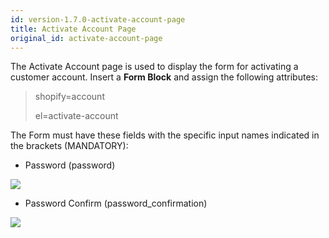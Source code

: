 ```yaml
---
id: version-1.7.0-activate-account-page
title: Activate Account Page
original_id: activate-account-page
---
```


The Activate Account page is used to display the form for activating a customer account.
Insert a **Form Block** and assign the following attributes:

> shopify=account
>
> el=activate-account

The Form must have these fields with the specific input names indicated in the brackets (MANDATORY):

- Password (password)

![](assets/activate-account.png)

- Password Confirm (password_confirmation)

![](assets/activate-account-1.png)

